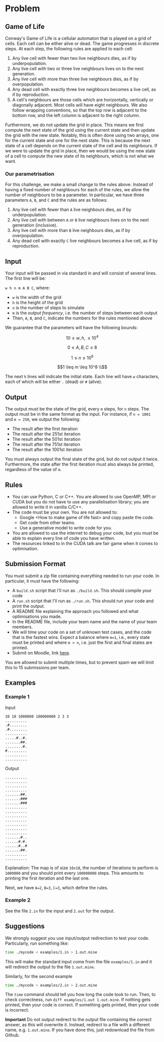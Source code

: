 # Problem
## Game of Life
Conway's Game of Life is a cellular automaton that is played on a grid of cells. Each cell can be either alive or dead. The game progresses in discrete steps. At each step, the following rules are applied to each cell:
1. Any live cell with fewer than two live neighbours dies, as if by underpopulation.
2. Any live cell with two or three live neighbours lives on to the next generation.
3. Any live cell with more than three live neighbours dies, as if by overpopulation.
4. Any dead cell with exactly three live neighbours becomes a live cell, as if by reproduction.
5. A cell's neighbours are those cells which are horizontally, vertically or diagonally adjacent. Most cells will have eight neighbours. We also follow wrapping conventions, so that the top row is adjacent to the bottom row, and the left column is adjacent to the right column.

Furthermore, we do not update the grid in place. This means we first compute the next state of the grid using the current state and then update the grid with the new state. Notably, this is often done using two arrays, one for the current state and one for the next state. This is because the next state of a cell depends on the current state of the cell and its neighbours. If we were to update the grid in place, then we would be using the new state of a cell to compute the new state of its neighbours, which is not what we want.

### Our parametrisation
For this challenge, we make a small change to the rules above. Instead of having a fixed number of neighbours for each of the rules, we allow the number of neighbours to be a parameter. In particular, we have three parameters `A`, `B`, and `C` and the rules are as follows:
1. Any live cell with fewer than `A` live neighbours dies, as if by underpopulation.
2. Any live cell with between `A` or `B` live neighbours lives on to the next generation (inclusive).
3. Any live cell with more than `B` live neighbours dies, as if by overpopulation.
4. Any dead cell with exactly `C` live neighbours becomes a live cell, as if by reproduction.
## Input
Your input will be passed in via standard in and will consist of several lines. The first line will be:


`w h n m A B C`, where:
- `w` is the width of the grid
- `h` is the height of the grid
- `n` is the number of steps to simulate
- `m` is the *output frequency*, i.e. the number of steps between each output
- Then, `A`, `B`, and `C`, indicate the numbers for the rules mentioned above

We guarantee that the parameters will have the following bounds:
```math
10 \leq w, h, \leq 10^4
```
```math
0 \leq A, B, C \leq 8
```
```math
1 \leq n \leq 10^6
```
```math
1 \leq m \leq 10^8 \\
```

The next `h` lines will indicate the initial state. Each line will have `w` characters, each of which will be either `.` (dead) or `#` (alive).

## Output

The output must be the state of the grid, every `m` steps, for `n` steps. The output must be in the same format as the input.
For instance, if `n = 1001` and `m = 250`, we output the following:
- The result after the first iteration
- The result after the 251st iteration
- The result after the 501st iteration
- The result after the 751st iteration
- The result after the 1001st iteration


You must always output the final state of the grid, but do not output it twice. Furthermore, the state after the first iteration must also always be printed, regardless of the value of `m`.

## Rules
- You can use Python, C or C++. You are allowed to use OpenMP, MPI or CUDA but you do not have to use any parallelisation library; you are allowed to write it in vanilla C/C++.
- The code must be your own. You are not allowed to:
  - Google \<How to make game of life fast\> and copy paste the code.
  - Get code from other teams.
  - Use a generative model to write code for you.
- You are allowed to use the internet to debug your code, but you must be able to explain every line of code you have written. 
- The resources linked to in the CUDA talk are fair game when it comes to optimisation.

## Submission Format
You must submit a zip file containing everything needed to run your code. In particular, it must have the following:
- A `build.sh` script that I'll run as `./build.sh`. This should compile your code
- A `run.sh` script that I'll run as `./run.sh`. This should run your code and print the output.
- A README file explaining the approach you followed and what optimisations you made.
- In the README file, include your team name and the name of your team members.
- We will time your code on a set of unknown test cases, and the code that is the fastest wins. Expect a balance where `m=1`, i.e., every state must be printed and where `m > n`, i.e. just the first and final states are printed.
- Submit on Moodle, link [here](https://courses.ms.wits.ac.za/moodle/mod/assign/view.php?id=21473).

You are allowed to submit multiple times, but to prevent spam we will limit this to 15 submissions per team.

## Examples
### Example 1
Input
```
10 10 1000000 100000000 2 3 3
..........
.#........
.#........
..........
.....#..#.
.......##.
........#.
#.........
..........
..........
```

Output
```
..........
..........
..........
..........
.......##.
.......###
.......###
..........
..........
..........
..........
..........
..........
..........
.......#..
......#.#.
......#..#
.......##.
..........
..........
```

Explanation:
The map is of size `10x10`, the number of iterations to perform is
`1000000` and you should print every `100000000` steps. This amounts to printing the first iteration and the last one.

Next, we have `A=2`, `B=3`, `C=3`, which define the rules.


### Example 2
See the file `2.in` for the input and `2.out` for the output.


## Suggestions
We strongly suggest you use input/output redirection to test your code. Particularly, run something like:

```bash
time ./mycode < examples/1.in > 1.out.mine
```

This will make the standard input come from the file `examples/1.in` and it will redirect the output to the file `1.out.mine`. 


Similarly, for the second example
```bash
time ./mycode < examples/2.in > 2.out.mine
```
The `time` command should tell you how long the code took to run. 
Then, to check correctness, run `diff examples/1.out 1.out.mine`. If nothing gets printed, then your code is correct. If something gets printed, then your code is incorrect.

**Important** Do not output redirect to the output file containing the correct answer, as this will overwrite it. Instead, redirect to a file with a different name, e.g. `1.out.mine`. If you have done this, just redownload the file from Github.




